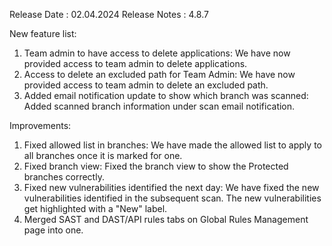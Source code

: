 Release Date : 02.04.2024
Release Notes : 4.8.7

New feature list:
1) Team admin to have access to delete applications: We have now provided access to team admin to delete applications.
2) Access to delete an excluded path for Team Admin: We have now provided access to team admin to delete an excluded path.
3) Added email notification update to show which branch was scanned: Added scanned branch information under scan email notification.

Improvements:
1) Fixed allowed list in branches: We have made the allowed list to apply to all branches once it is marked for one.
2) Fixed branch view: Fixed the branch view to show the Protected branches correctly.
3) Fixed new vulnerabilities identified the next day: We have fixed the new vulnerabilities identified in the subsequent scan. The new vulnerabilities get highlighted with a "New" label.
4) Merged SAST and DAST/API rules tabs on Global Rules Management page into one.